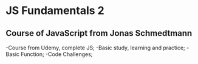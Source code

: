 # JS Fundamentals 2

## Course of JavaScript from Jonas Schmedtmann

-Course from Udemy, complete JS;
-Basic study, learning and practice;
-Basic Function;
-Code Challenges;
